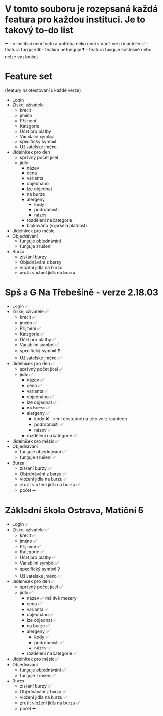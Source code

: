 # V tomto souboru je rozepsaná každá featura pro každou instituci. Je to takový to-do list

➖ - v instituci není featura potřeba nebo není v dané verzi icanteen
✅ - featura funguje
❌ - featura nefunguje
❓ - featura funguje částečně nebo nelze vyzkoušet

# Feature set

(featury na otestování u každé verze)

- Login
- Získej uživatele
  - kredit
  - jméno
  - Příjmení
  - Kategorie
  - Účet pro platby
  - Variabilní symbol
  - specifický symbol
  - Uživatelské jméno
- Jídelníček pro den
  - správný počet jídel
  - jídlo
    - název
    - cena
    - varianta
    - objednáno
    - lze objednat
    - na burze
    - alergeny
      - kódy
      - podrobnosti
      - název
    - rozdělení na kategorie
    - blokováno (vypršela platnost)
- Jídelníček pro měsíc
- Objednávání
  - funguje objednávání
  - funguje zrušení
- Burza
  - získání burzy
  - Objednávání z burzy
  - vložení jídla na burzu
  - zrušit vložení jídla na burzu

# Spš a G Na Třebešíně - verze 2.18.03

- Login ✅
- Získej uživatele ✅
  - kredit ✅
  - jméno ✅
  - Příjmení ✅
  - Kategorie ✅
  - Účet pro platby ✅
  - Variabilní symbol ✅
  - specifický symbol ❓
  - Uživatelské jméno ✅
- Jídelníček pro den ✅
  - správný počet jídel ✅
  - jídlo ✅
    - název ✅
    - cena ✅
    - varianta ✅
    - objednáno ✅
    - lze objednat ✅
    - na burze ✅
    - alergeny ✅
      - kódy ❌ - není dostupné na této verzi icanteen
      - podrobnosti ✅
      - název ✅
    - rozdělení na kategorie ✅
- Jídelníček pro měsíc ✅
- Objednávání
  - funguje objednávání ✅
  - funguje zrušení ✅
- Burza
  - získání burzy ✅
  - Objednávání z burzy ✅
  - vložení jídla na burzu ✅
  - zrušit vložení jídla na burzu ✅
  - počet ➖

# Základní škola Ostrava, Matiční 5

- Login ✅
- Získej uživatele ✅
  - kredit ✅
  - jméno ✅
  - Příjmení ✅
  - Kategorie ✅
  - Účet pro platby ✅
  - Variabilní symbol ✅
  - specifický symbol ❓
  - Uživatelské jméno ✅
- Jídelníček pro den ✅
  - správný počet jídel ✅
  - jídlo ✅
    - název ✅ má dvě mezery
    - cena ✅
    - varianta ✅
    - objednáno ✅
    - lze objednat ✅
    - na burze ✅
    - alergeny ✅
      - kódy ✅
      - podrobnosti ✅
      - název ✅
    - rozdělení na kategorie ✅
- Jídelníček pro měsíc ✅
- Objednávání
  - funguje objednávání ✅
  - funguje zrušení ✅
- Burza
  - získání burzy ✅
  - Objednávání z burzy ✅
  - vložení jídla na burzu ✅
  - zrušit vložení jídla na burzu ✅
  - počet ➖
